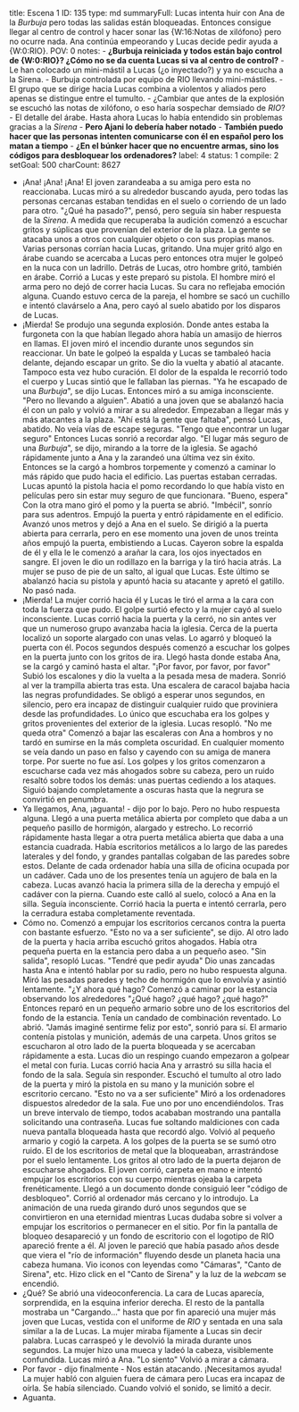 title:          Escena 1
ID:             135
type:           md
summaryFull:    Lucas intenta huir con Ana de la *Burbuja* pero todas las salidas están bloqueadas. Entonces consigue llegar al centro de control y hacer sonar las {W:16:Notas de xilófono} pero no ocurre nada. Ana continúa empeorando y Lucas decide pedir ayuda a {W:0:RIO}.
POV:            0
notes:          - **¿Burbuja reiniciada y todos están bajo control de {W:0:RIO}? ¿Cómo no se da cuenta Lucas si va al centro de control?**
                - Le han colocado un mini-mástil a Lucas (¿o inyectado?) y ya no escucha a la Sirena.
                - Burbuja controlada por equipo de RIO llevando mini-mástiles.
                - El grupo que se dirige hacia Lucas combina a violentos y aliados pero apenas se distingue entre el tumulto.
                - ¿Cambiar que antes de la explosión se escuchó las notas de xilófono, o eso haría sospechar demsiado de *RIO*?
                - El detalle del árabe. Hasta ahora Lucas lo había entendido sin problemas gracias a la *Sirena*
                - **Pero Ajani lo debería haber notado**
                - **También puedo hacer que las personas intenten comunicarse con él en español pero los matan a tiempo**
                - **¿En el búnker hacer que no encuentre armas, sino los códigos para desbloquear los ordenadores?**
label:          4
status:         1
compile:        2
setGoal:        500
charCount:      8627


- ¡Ana! ¡Ana! ¡Ana!
El joven zarandeaba a su amiga pero esta no reaccionaba. Lucas miró a su alrededor buscando ayuda, pero todas las personas cercanas estaban tendidas en el suelo o corriendo de un lado para otro.
"¿Qué ha pasado?", pensó, pero seguía sin haber respuesta de la *Sirena*.
A medida que recuperaba la audición comenzó a escuchar gritos y súplicas que provenían del exterior de la plaza. La gente se atacaba unos a otros con cualquier objeto o con sus propias manos.
Varias personas corrían hacia Lucas, gritando.
Una mujer gritó algo en árabe cuando se acercaba a Lucas pero entonces otra mujer le golpeó en la nuca con un ladrillo.
Detrás de Lucas, otro hombre gritó, también en árabe. Corrió a Lucas y este preparó su pistola. El hombre miró el arma pero no dejó de correr hacia Lucas. Su cara no reflejaba emoción alguna.
Cuando estuvo cerca de la pareja, el hombre se sacó un cuchillo e intentó clavárselo a Ana, pero cayó al suelo abatido por los disparos de Lucas.
- ¡Mierda!
Se produjo una segunda explosión. Donde antes estaba la furgoneta con la que habían llegado ahora había un amasijo de hierros en llamas.
El joven miró el incendio durante unos segundos sin reaccionar. Un bate le golpeó la espalda y Lucas se tambaleó hacia delante, dejando escapar un grito.
Se dio la vuelta y abatió al atacante.
Tampoco esta vez hubo curación. El dolor de la espalda le recorrió todo el cuerpo y Lucas sintió que le fallaban las piernas.
"Ya he escapado de una *Burbuja*", se dijo Lucas. Entonces miró a su amiga inconsciente. "Pero no llevando a alguien".
Abatió a una joven que se abalanzó hacia él con un palo y volvió a mirar a su alrededor.
Empezaban a llegar más y más atacantes a la plaza.
"Ahí está la gente que faltaba", pensó Lucas, abatido.
No veía vías de escape seguras.
"Tengo que encontrar un lugar seguro"
Entonces Lucas sonrió a recordar algo.
"El lugar más seguro de una *Burbuja*", se dijo, mirando a la torre de la iglesia.
Se agachó rápidamente junto a Ana y la zarandeó una última vez sin éxito. Entonces se la cargó a hombros torpemente y comenzó a caminar lo más rápido que pudo hacia el edificio.
Las puertas estaban cerradas. Lucas apuntó la pistola hacia el pomo recordando lo que había visto en películas pero sin estar muy seguro de que funcionara.
"Bueno, espera"
Con la otra mano giró el pomo y la puerta se abrió.
"Imbécil", sonrío para sus adentros.
Empujó la puerta y entró rápidamente en el edificio.
Avanzó unos metros y dejó a Ana en el suelo. Se dirigió a la puerta abierta para cerrarla, pero en ese momento una joven de unos treinta años empujó la puerta, embistiendo a Lucas.
Cayeron sobre la espalda de él y ella le le comenzó a arañar la cara, los ojos inyectados en sangre.
El joven le dio un rodillazo en la barriga y la tiró hacia atrás. La mujer se puso de pie de un salto, al igual que Lucas. Este último se abalanzó hacia su pistola y apuntó hacia su atacante y apretó el gatillo.
No pasó nada.
- ¡Mierda!
La mujer corrió hacia él y Lucas le tiró el arma a la cara con toda la fuerza que pudo. El golpe surtió efecto y la mujer cayó al suelo inconsciente.
Lucas corrió hacia la puerta y la cerró, no sin antes ver que un numeroso grupo avanzaba hacia la iglesia.
Cerca de la puerta localizó un soporte alargado con unas velas. Lo agarró y bloqueó la puerta con él.
Pocos segundos después comenzó a escuchar los golpes en la puerta junto con los gritos de ira.
Llegó hasta donde estaba Ana, se la cargó y caminó hasta el altar.
"¡Por favor, por favor, por favor"
Subió los escalones y dio la vuelta a la pesada mesa de madera. Sonrió al ver la trampilla abierta tras esta.
Una escalera de caracol bajaba hacia las negras profundidades. Se obligó a esperar unos segundos, en silencio, pero era incapaz de distinguir cualquier ruido que proviniera desde las profundidades. Lo único que escuchaba era los golpes y gritos provenientes del exterior de la iglesia.
Lucas resopló.
"No me queda otra"
Comenzó a bajar las escaleras con Ana a hombros y no tardó en sumirse en la más completa oscuridad.
En cualquier momento se veía dando un paso en falso y cayendo con su amiga de manera torpe.
Por suerte no fue así.
Los golpes y los gritos comenzaron a escucharse cada vez más ahogados sobre su cabeza, pero un ruido resaltó sobre todos los demás: unas puertas cediendo a los ataques.
Siguió bajando completamente a oscuras hasta que la negrura se convirtió en penumbra.
- Ya llegamos, Ana, ¡aguanta! - dijo por lo bajo.
Pero no hubo respuesta alguna.
Llegó a una puerta metálica abierta por completo que daba a un pequeño pasillo de hormigón, alargado y estrecho. Lo recorrió rápidamente hasta llegar a otra puerta metálica abierta que daba a una estancia cuadrada. Había escritorios metálicos a lo largo de las paredes laterales y del fondo, y grandes pantallas colgaban de las paredes sobre estos.
Delante de cada ordenador había una silla de oficina ocupada por un cadáver.
Cada uno de los presentes tenía un agujero de bala en la cabeza. Lucas avanzó hacia la primera silla de la derecha y empujó el cadáver con la pierna. Cuando este calló al suelo, colocó a Ana en la silla.
Seguía inconsciente.
Corrió hacia la puerta e intentó cerrarla, pero la cerradura estaba completamente reventada.
- Cómo no.
Comenzó a empujar los escritorios cercanos contra la puerta con bastante esfuerzo.
"Esto no va a ser suficiente", se dijo.
Al otro lado de la puerta y hacia arriba escuchó gritos ahogados.
Había otra pequeña puerta en la estancia pero daba a un pequeño aseo.
"Sin salida", resopló Lucas.
"Tendré que pedir ayuda"
Dio unas zancadas hasta Ana e intentó hablar por su radio, pero no hubo respuesta alguna.
Miró las pesadas paredes y techo de hormigón que lo envolvía y asintió lentamente.
"¿Y ahora qué hago?
Comenzó a caminar por la estancia observando los alrededores
"¿Qué hago? ¿qué hago? ¿qué hago?"
Entonces reparó en un pequeño armario sobre uno de los escritorios del fondo de la estancia. Tenía un candado de combinación reventado.
Lo abrió.
"Jamás imaginé sentirme feliz por esto", sonrió para sí.
El armario contenía pistolas y munición, además de una carpeta.
Unos gritos se escucharon al otro lado de la puerta bloqueada y se acercaban rápidamente a esta. Lucas dio un respingo cuando empezaron a golpear el metal con furia.
Lucas corrió hacia Ana y arrastró su silla hacia el fondo de la sala.
Seguía sin responder.
Escuchó el tumulto al otro lado de la puerta y miró la pistola en su mano y la munición sobre el escritorio cercano.
"Esto no va a ser suficiente"
Miró a los ordenadores dispuestos alrededor de la sala. Fue uno por uno encendiéndolos.
Tras un breve intervalo de tiempo, todos acababan mostrando una pantalla solicitando una contraseña.
Lucas fue soltando maldiciones con cada nueva pantalla bloqueada hasta que recordó algo.
Volvió al pequeño armario y cogió la carpeta.
A los golpes de la puerta se se sumó otro ruido. El de los escritorios de metal que la bloqueaban, arrastrándose por el suelo lentamente. Los gritos al otro lado de la puerta dejaron de escucharse ahogados.
El joven corrió, carpeta en mano e intentó empujar los escritorios con su cuerpo mientras ojeaba la carpeta frenéticamente.
Llegó a un documento donde consiguió leer "código de desbloqueo".
Corrió al ordenador más cercano y lo introdujo. La animación de una rueda girando duró unos segundos que se convirtieron en una eternidad mientras Lucas dudaba sobre si volver a empujar los escritorios o permanecer en el sitio.
Por fin la pantalla de bloqueo desapareció y un fondo de escritorio con el logotipo de RIO apareció frente a él. Al joven le pareció que había pasado años desde que viera el  "río de información" fluyendo desde un planeta hacia una cabeza humana.
Vio iconos con leyendas como "Cámaras", "Canto de Sirena", etc.
Hizo click en el "Canto de Sirena" y la luz de la *webcam* se encendió.
- ¿Qué?
Se abrió una videoconferencia. La cara de Lucas aparecía, sorprendida, en la esquina inferior derecha. El resto de la pantalla mostraba un "Cargando..." hasta que por fin apareció una mujer más joven que Lucas, vestida con el uniforme de *RIO* y sentada en una sala similar a la de Lucas.
La mujer miraba fijamente a Lucas sin decir palabra.
Lucas carraspeó y le devolvió la mirada durante unos segundos.
La mujer hizo una mueca y ladeó la cabeza, visiblemente confundida.
Lucas miró a Ana.
"Lo siento"
Volvió a mirar a cámara.
- Por favor - dijo finalmente - Nos están atacando. ¡Necesitamos ayuda!
La mujer habló con alguien fuera de cámara pero Lucas era incapaz de oírla. Se había silenciado.
Cuando volvió el sonido, se limitó a decir.
- Aguanta.